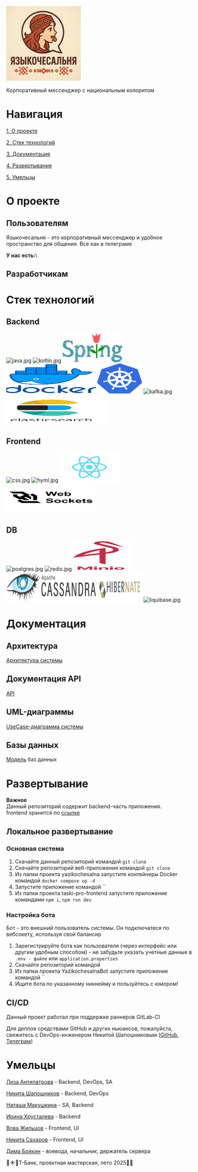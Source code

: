 <img alt="logo.png" height="200" src="https://github.com/Nathalie-mac/yazikochesalna/blob/main/docs/pics%2Fmain.jpg" width="200" float="middle"/>

Корпоративный мессенджер с национальным колоритом

# Навигация

[1. О проекте](#description)

[2. Стек технологий](#stack)

[3. Документация](#docs)

[4. Развертывание](#deploy)

[5. Умельцы](#team)

<a name="description"/>

# О проекте

## Пользователям

Языкочесальня - это корпоративный мессенджер и удобное пространство для общения. Все как в телеграме

**У нас есть:**\

## Разработчикам



<a name="stack"/>

# Стек технологий

## Backend
<img alt="java.jpg" height="80" src="https://github.com/Nathalie-mac/yazikochesalna/blob/main/docs/pics%2Fjava.jpg" width="160"/>
<img alt="kotlin.jpg" height="80" src="https://github.com/Nathalie-mac/yazikochesalna/blob/main/docs/pics%2Fkotlin.jpg" width="160"/>
<img alt="spring.png" height="80" src="https://github.com/Nathalie-mac/yazikochesalna/blob/main/docs/pics%2Fspring.png" width="160"/><br>
<img alt="docker.png" height="80" src="https://github.com/Nathalie-mac/yazikochesalna/blob/main/docs/pics%2Fdocker.png" width="240"/>
<img alt="k8s.png" height="80" src="https://github.com/Nathalie-mac/yazikochesalna/blob/main/docs/pics%2Fk8s.png" width="120"/>
<img alt="kafka.jpg" height="80" src="https://github.com/Nathalie-mac/yazikochesalna/blob/main/docs/pics%2Fkafka.jpg" width="240"/>
<img alt="elastic.png" height="80" src="https://github.com/Nathalie-mac/yazikochesalna/blob/main/docs/pics%2Felastic.png" width="280"/><br>

## Frontend
<img alt="css.jpg" height="80" src="https://github.com/Nathalie-mac/yazikochesalna/blob/main/docs/pics%2Fcss.jpg" width="160"/>
<img alt="hyml.jpg" height="80" src="https://github.com/Nathalie-mac/yazikochesalna/blob/main/docs/pics%2Fhyml.jpg" width="160"/>
<img alt="react.png" height="80" src="https://github.com/Nathalie-mac/yazikochesalna/blob/main/docs/pics%2Freact.png" width="160"/><br>
<img alt="websockets.png" height="80" src="https://github.com/Nathalie-mac/yazikochesalna/blob/main/docs/pics%2Fwebsockets.png" width="240"/><br>

## DB
<img alt="postgres.jpg" height="80" src="https://github.com/Nathalie-mac/yazikochesalna/blob/main/docs/pics%2Fpostgres.jpg" width="160"/>
<img alt="redis.jpg" height="80" src="https://github.com/Nathalie-mac/yazikochesalna/blob/main/docs/pics%2Fredis.jpg" width="160"/>
<img alt="minio.png" height="80" src="https://github.com/Nathalie-mac/yazikochesalna/blob/main/docs/pics%2Fminio.png" width="160"/><br>
<img alt="cassandra.png" height="80" src="https://github.com/Nathalie-mac/yazikochesalna/blob/main/docs/pics%2Fcassandra.png" width="240"/>
<img alt="hisernate.png" height="80" src="https://github.com/Nathalie-mac/yazikochesalna/blob/main/docs/pics%2Fhisernate.png" width="120"/>
<img alt="liquibase.jpg" height="80" src="https://github.com/Nathalie-mac/yazikochesalna/blob/main/docs/pics%2Fliquibase.jpg" width="240"/><br>


<a name = "docs"/>

# Документация


## Архитектура
[Архитектура системы]()

## Документация API

[АPI]()

## UML-диаграммы 

[UseCase-диаграмма системы]()

## Базы данных

[Модель]() баз данных

<a name = "deploy"/>

# Развертывание

**Важное**\
Данный репозиторий содержит backend-часть приложения.\
frontend хранится по [ссылке]()

## Локальное развертывание
### Основная система
1. Скачайте данный репозиторий командой `git clone `
2. Скачайте репозиторий веб-приложения командой `git clone `
3. Из папки проекта yazikochesalna запустите контейнеры Docker командой `docker compose up -d`
4. Запустите приложение командой ``
5. Из папки проекта taski-pro-frontend запустите приложение командами `npm i`, `npm run dev`


### Настройка бота
Бот - это внешний пользователь системы. Он подключатеся по вебсокету, используя свой балансир
1. Зарегистрируйте бота как пользователя (через интерфейс или другим удобным способом)
\- не забудьте указать учетные данные в `.env - файле` или `application.properties`
2. Скачайте репозиторий командой 
2. Из папки проекта YazikochesalnaBot запустите приложение командой ``
3. Ищите бота по указанному никнейму и пользуйтесь с юмором!
<a name = "team"/>

## CI/CD
Данный проект работал при поддержке раннеров GitLab-CI

Для деплоя средствами GitHub и других ньюансов, пожалуйста, свяжитесь с DevOps-инженером 
Никитой Шапошниковым ([GitHub](https://github.com/Nikita22007), [Телеграм](https://t.me/Nikita22007))
 
# Умельцы

[Лиза Антипатрова](https://github.com/LizaAntipatrova) - Backend, DevOps, SA

[Никита Шапошников](https://github.com/Nikita22007) - Backend, DevOps

[Наташа Макушкина](https://github.com/Nathalie-mac) - SA, Backend

[Ирина Хрусталева](https://github.com/rubberPlant256) - Backend

[Вова Жильцов](https://github.com/Vladimirzhil) - Frontend, UI

[Никита Сахаров](https://github.com/NikitaSah18) - Frontend, UI


[Дима Брякин](https://github.com/razondark) - воевода, начальник, держатель сервера

💛☀️🌴Т-Банк, проектная мастерская, лето 2025🧋💛
